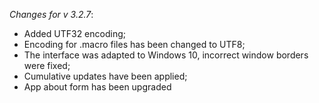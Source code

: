 _Changes for v 3.2.7_:
- Added UTF32 encoding;
- Encoding for .macro files has been changed to UTF8;
- The interface was adapted to Windows 10, incorrect window borders were fixed;
- Cumulative updates have been applied;
- App about form has been upgraded
